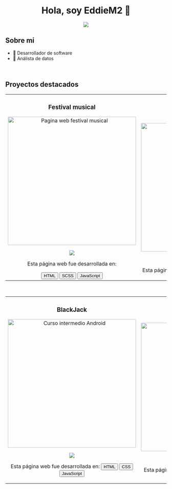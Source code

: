 <div align="center">
    <h1 align="center">Hola, soy EddieM2 👋</h1>
      <img src="https://i.imgur.com/ljsi0kl.png">
    </div>

## Sobre mi

- 📲 Desarrollador de software
- 🎥 Análista de datos
<br>

## Proyectos destacados
<table>
<tr>
    <td width="50%">
    <h3 align="center">Festival musical</h3>
    <div align="center">
    <a href="https://github.com/EddieM2/Festival-Musical" target="_blank"><img src="https://i.imgur.com/wynNok8.jpg" width="400" alt="Pagina web festival musical"></a>
    <p>
    <a href="https://github.com/EddieM2/Festival-Musical" target="_blank">
    <img src="https://img.shields.io/badge/CÓDIGO-ff9?style=for-the-badge&logo=github&logoColor=black">
    </a>
    </p>
    <p>Esta página web fue desarrollada en:</p>
    <button>HTML</button>
    <button>SCSS</button>
    <button>JavaScript</button>
    </div>
                                                                                      
</td>

<td width="50%">
                   <br>
    <h3 align="center">Block de Café</h3>
    <div align="center">                                       
    <a href="https://github.com/EddieM2/BlogDeCafe" target="_blank"><img src="https://i.imgur.com/lIU8ppD.jpg" width="400" alt="Block de cafe"></a>
    <br>
    <p>
    <a href="https://github.com/EddieM2/BlogDeCafe" target="_blank">
    <img src="https://img.shields.io/badge/C%C3%93DIGO-80ffaa?style=for-the-badge&logo=github&logoColor=black">
    </a>
    </p>
    <p>Esta página web fue desarrollada en:
    <button>HTML</button>
    <button>SCSS</button>
    </p>
    </div>                                                             
    </table>                                                                                 
    </div>
    <br>

<table>
<tr>
<td width="50%">
<h3 align="center">BlackJack</h3>
<div align="center">
<a href="https://github.com/EddieM2/Blackjack" target="_blank"><img src="https://i.imgur.com/w71VkXP.jpg" width="400" alt="Curso intermedio Android"></a>
<p>
<a href="https://github.com/EddieM2/Blackjack" target="_blank">
<img src="https://img.shields.io/badge/CÓDIGO-ff9?style=for-the-badge&logo=github&logoColor=black">
</a>
</p>
<p>Esta página web fue desarrollada en:
    <button>HTML</button>
    <button>CSS</button>
    <button>JavaScript</button>
    </p>
</div>
                                                                                      
</td>       

<td width="50%">
<h3 align="center">FrondEnd Store</h3>
<div align="center">
<a href="https://github.com/EddieM2/Frond-End-Store" target="_blank"><img src="https://i.imgur.com/U9eSL4I.jpg" width="400" alt="Curso Kotlin Multiplatform"></a>
<p>
<a href="https://github.com/EddieM2/Frond-End-Store" target="_blank">
<img src="https://img.shields.io/badge/C%C3%93DIGO-cfaae0?style=for-the-badge&logo=github&logoColor=black">
</a>
</p>
<p>Esta página web fue desarrollada en:
    <button>HTML</button>
    <button>CSS</button>
    </p>
</div>
                                                                                      
</td>  
</table>                                                                                 
</div>
<br>

